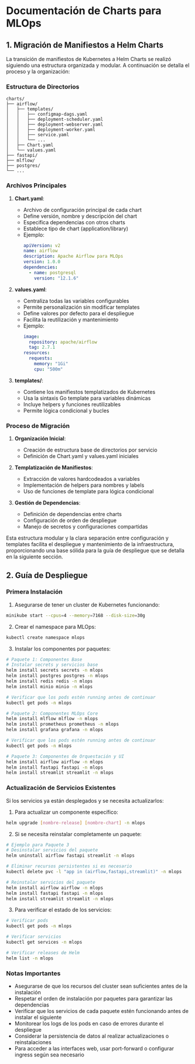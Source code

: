 # Documentación de Charts para MLOps

## 1. Migración de Manifiestos a Helm Charts

La transición de manifiestos de Kubernetes a Helm Charts se realizó siguiendo una estructura organizada y modular. A continuación se detalla el proceso y la organización:

### Estructura de Directorios
```
charts/
├── airflow/
│   ├── templates/
│   │   ├── configmap-dags.yaml
│   │   ├── deployment-scheduler.yaml
│   │   ├── deployment-webserver.yaml
│   │   ├── deployment-worker.yaml
│   │   ├── service.yaml
│   │   └── ...
│   ├── Chart.yaml
│   └── values.yaml
├── fastapi/
├── mlflow/
├── postgres/
└── ...
```

### Archivos Principales
1. **Chart.yaml**:
   - Archivo de configuración principal de cada chart
   - Define versión, nombre y descripción del chart
   - Especifica dependencias con otros charts
   - Establece tipo de chart (application/library)
   - Ejemplo:
     ```yaml
     apiVersion: v2
     name: airflow
     description: Apache Airflow para MLOps
     version: 1.0.0
     dependencies:
       - name: postgresql
         version: "12.1.6"
     ```

2. **values.yaml**:
   - Centraliza todas las variables configurables
   - Permite personalización sin modificar templates
   - Define valores por defecto para el despliegue
   - Facilita la reutilización y mantenimiento
   - Ejemplo:
     ```yaml
     image:
       repository: apache/airflow
       tag: 2.7.1
     resources:
       requests:
         memory: "1Gi"
         cpu: "500m"
     ```

3. **templates/**:
   - Contiene los manifiestos templatizados de Kubernetes
   - Usa la sintaxis Go template para variables dinámicas
   - Incluye helpers y funciones reutilizables
   - Permite lógica condicional y bucles

### Proceso de Migración
1. **Organización Inicial**:
   - Creación de estructura base de directorios por servicio
   - Definición de Chart.yaml y values.yaml iniciales

2. **Templatización de Manifiestos**:
   - Extracción de valores hardcodeados a variables
   - Implementación de helpers para nombres y labels
   - Uso de funciones de template para lógica condicional

3. **Gestión de Dependencias**:
   - Definición de dependencias entre charts
   - Configuración de orden de despliegue
   - Manejo de secretos y configuraciones compartidas

Esta estructura modular y la clara separación entre configuración y templates facilita el despliegue y mantenimiento de la infraestructura, proporcionando una base sólida para la guía de despliegue que se detalla en la siguiente sección.

## 2. Guía de Despliegue

### Primera Instalación

1. Asegurarse de tener un cluster de Kubernetes funcionando:
```bash
minikube start --cpus=4 --memory=7168 --disk-size=30g
```

2. Crear el namespace para MLOps:
```bash
kubectl create namespace mlops
```

3. Instalar los componentes por paquetes:

```bash
# Paquete 1: Componentes Base
# Instalar secrets y servicios base
helm install secrets secrets -n mlops
helm install postgres postgres -n mlops
helm install redis redis -n mlops
helm install minio minio -n mlops

# Verificar que los pods estén running antes de continuar
kubectl get pods -n mlops

# Paquete 2: Componentes MLOps Core
helm install mlflow mlflow -n mlops
helm install prometheus prometheus -n mlops
helm install grafana grafana -n mlops

# Verificar que los pods estén running antes de continuar
kubectl get pods -n mlops

# Paquete 3: Componentes de Orquestación y UI
helm install airflow airflow -n mlops
helm install fastapi fastapi -n mlops
helm install streamlit streamlit -n mlops
```

### Actualización de Servicios Existentes

Si los servicios ya están desplegados y se necesita actualizarlos:

1. Para actualizar un componente específico:
```bash
helm upgrade [nombre-release] [nombre-chart] -n mlops
```

2. Si se necesita reinstalar completamente un paquete:
```bash
# Ejemplo para Paquete 3
# Desinstalar servicios del paquete
helm uninstall airflow fastapi streamlit -n mlops

# Eliminar recursos persistentes si es necesario
kubectl delete pvc -l "app in (airflow,fastapi,streamlit)" -n mlops

# Reinstalar servicios del paquete
helm install airflow airflow -n mlops
helm install fastapi fastapi -n mlops
helm install streamlit streamlit -n mlops
```

3. Para verificar el estado de los servicios:
```bash
# Verificar pods
kubectl get pods -n mlops

# Verificar servicios
kubectl get services -n mlops

# Verificar releases de Helm
helm list -n mlops
```

### Notas Importantes
- Asegurarse de que los recursos del cluster sean suficientes antes de la instalación
- Respetar el orden de instalación por paquetes para garantizar las dependencias
- Verificar que los servicios de cada paquete estén funcionando antes de instalar el siguiente
- Monitorear los logs de los pods en caso de errores durante el despliegue
- Considerar la persistencia de datos al realizar actualizaciones o reinstalaciones
- Para acceder a las interfaces web, usar port-forward o configurar ingress según sea necesario 